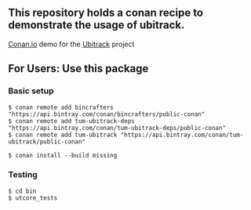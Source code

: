 ## This repository holds a conan recipe to demonstrate the usage of ubitrack.

[Conan.io](https://conan.io) demo for the [Ubitrack](https://github.com/Ubitrack) project

## For Users: Use this package

### Basic setup

    $ conan remote add bincrafters "https://api.bintray.com/conan/bincrafters/public-conan"
    $ conan remote add tum-ubitrack-deps "https://api.bintray.com/conan/tum-ubitrack-deps/public-conan"
    $ conan remote add tum-ubitrack "https://api.bintray.com/conan/tum-ubitrack/public-conan"

    $ conan install --build missing

### Testing

    $ cd bin
    $ utcore_tests

